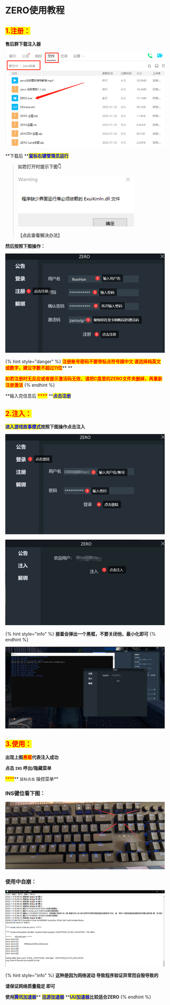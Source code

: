 # ZERO使用教程

## <mark style="color:red;">1.注册：</mark>

**售后群下载注入器**

![](<../../.gitbook/assets/image (23) (1) (1) (1) (1) (1) (1) (1).png>)

**下载后 **<mark style="color:blue;">**鼠标右键管理员运行**</mark>

> **如若打开时提示下图👇**
>
> ****![](<../../.gitbook/assets/image (15) (1) (1) (1) (1) (1) (1) (1) (1).png>)****
>
> **【点此查看解决办法】**

**然后按照下图操作：**

![](<../../.gitbook/assets/image (22) (1) (1) (1) (1) (1) (1) (1).png>)

{% hint style="danger" %}
<mark style="color:red;">**注册账号密码不要带标点符号跟中文 请选择纯英文或数字，建议字数不超过11位**</mark>** **&#x20;

<mark style="color:red;">**如若注册时无反应或者提示激活码无效，请把C盘里的ZERO文件夹删掉，再重新注册激活**</mark>
{% endhint %}

**输入完信息后 **<mark style="color:red;">****</mark>** **<mark style="color:blue;">**点击注册**</mark>

## <mark style="color:red;">**2.注入：**</mark>

<mark style="color:blue;">**进入游戏故事模式**</mark>**按照下图操作点击注入**

![](<../../.gitbook/assets/image (2) (1).png>)

![](<../../.gitbook/assets/image (4) (1) (1).png>)

{% hint style="info" %}
**接着会弹出一个黑框，不要关闭他，最小化即可**
{% endhint %}

![](<../../.gitbook/assets/image (1) (1) (1) (1) (1).png>)

## <mark style="color:red;">**3.使用：**</mark>

**出现上图**<mark style="color:red;">**黑框**</mark>**代表注入成功**

**点击 `INS` 呼出/隐藏菜单**

&#x20;<mark style="color:red;">****</mark>** `鼠标点击` 操控菜单**

### **INS键位看下图：**

![](<../../.gitbook/assets/image (21) (1) (1) (1) (1) (1) (1) (1) (1).png>)

### **使用中自崩：**

![](../../.gitbook/assets/8d97d2d4c8b5e0586c53fc2b337fee2.png)

{% hint style="info" %}
**这种是因为网络波动 导致程序验证异常而自毁导致的**

**请保证网络质量稳定 即可**

**使用**<mark style="color:blue;">**腾讯加速器**</mark>**    **<mark style="color:blue;">**迅游加速器**</mark>**  **<mark style="color:blue;">**UU加速器**</mark>**比较适合ZERO**
{% endhint %}

